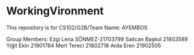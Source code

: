 # WorkingVironment
This repository is for CS102/G2B/Team Name: AYEMBOS

Group Members:
Ezgi Lena SÖNMEZ-21703799
Saitcan Başkol 21803589
Yiğit Ekin 21901784
Mert Tereci 21802718
Arda Eren 21902505
